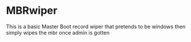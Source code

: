 # MBRwiper
This is a basic Master Boot record wiper that pretends to be windows then simply wipes the mbr once admin is gotten
